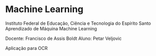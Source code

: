 # Machine Learning

Instituto Federal de Educação, Ciência e Tecnologia do Espírito Santo
Aprendizado de Máquina
Machine Learning

Docente: Francisco de Assis Boldt
Aluno: Petar Veljovic

Aplicação para OCR
